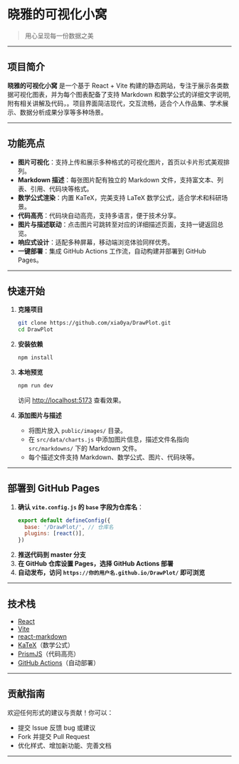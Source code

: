 # 晓雅的可视化小窝

> 用心呈现每一份数据之美

---

## 项目简介

**晓雅的可视化小窝** 是一个基于 React + Vite 构建的静态网站，专注于展示各类数据可视化图表，并为每个图表配备了支持 Markdown 和数学公式的详细文字说明,附有相关讲解及代码，。项目界面简洁现代，交互流畅，适合个人作品集、学术展示、数据分析成果分享等多种场景。

---

## 功能亮点

- **图片可视化**：支持上传和展示多种格式的可视化图片，首页以卡片形式美观排列。
- **Markdown 描述**：每张图片配有独立的 Markdown 文件，支持富文本、列表、引用、代码块等格式。
- **数学公式渲染**：内置 KaTeX，完美支持 LaTeX 数学公式，适合学术和科研场景。
- **代码高亮**：代码块自动高亮，支持多语言，便于技术分享。
- **图片与描述联动**：点击图片可跳转至对应的详细描述页面，支持一键返回总览。
- **响应式设计**：适配多种屏幕，移动端浏览体验同样优秀。
- **一键部署**：集成 GitHub Actions 工作流，自动构建并部署到 GitHub Pages。

---

## 快速开始

1. **克隆项目**
   ```bash
   git clone https://github.com/xia0ya/DrawPlot.git
   cd DrawPlot
   ```
2. **安装依赖**
   ```bash
   npm install
   ```
3. **本地预览**
   ```bash
   npm run dev
   ```
   访问 [http://localhost:5173](http://localhost:5173) 查看效果。

4. **添加图片与描述**
   - 将图片放入 `public/images/` 目录。
   - 在 `src/data/charts.js` 中添加图片信息，描述文件名指向 `src/markdowns/` 下的 Markdown 文件。
   - 每个描述文件支持 Markdown、数学公式、图片、代码块等。

---

## 部署到 GitHub Pages

1. **确认 `vite.config.js` 的 `base` 字段为仓库名**：
   ```js
   export default defineConfig({
     base: '/DrawPlot/', // 仓库名
     plugins: [react()],
   })
   ```
2. **推送代码到 master 分支**
3. **在 GitHub 仓库设置 Pages，选择 GitHub Actions 部署**
4. **自动发布，访问 `https://你的用户名.github.io/DrawPlot/` 即可浏览**

---

## 技术栈
- [React](https://react.dev/)
- [Vite](https://vitejs.dev/)
- [react-markdown](https://github.com/remarkjs/react-markdown)
- [KaTeX](https://katex.org/)（数学公式）
- [PrismJS](https://prismjs.com/)（代码高亮）
- [GitHub Actions](https://github.com/features/actions)（自动部署）

---

## 贡献指南

欢迎任何形式的建议与贡献！你可以：
- 提交 Issue 反馈 bug 或建议
- Fork 并提交 Pull Request
- 优化样式、增加新功能、完善文档

---

